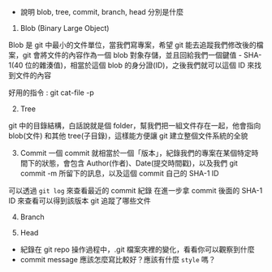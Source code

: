 - 說明 blob, tree, commit, branch, head 分別是什麼

1. Blob (Binary Large Object)

Blob 是 git 中最小的文件單位，當我們寫專案，希望 git 能去追蹤我們修改後的檔案，git 會將文件的內容作為一個 blob 對象存儲，並且回給我們一個鍵值 - SHA-1(40 位的雜湊值)，相當於這個 blob 的身分證(ID)，之後我們就可以這個 ID 來找到文件的內容

好用的指令 : git cat-file -p <SHA-1 value>

2. Tree

git 中的目錄結構，白話說就是個 folder，幫我們把一組文件存在一起，他會指向 blob(文件) 和其他 tree(子目錄)，這樣能方便讓 git 建立整個文件系統的全貌

3. Commit
   一個 commit 就相當於一個「版本」，紀錄我們的專案在某個特定時間下的狀態，會包含 Author(作者)、Date(提交時間戳)，以及我們 git commit -m 所留下的訊息，以及這個 commit 自己的 SHA-1 ID

可以透過 `git log` 來查看最近的 commit 紀錄
在進一步拿 commit 後面的 SHA-1 ID 來查看可以得到該版本 git 追蹤了哪些文件

4. Branch

5. Head

- 紀錄在 git repo 操作過程中，.git 檔案夾裡的變化，看看你可以觀察到什麼
- commit message 應該怎麼寫比較好？應該有什麼 `style` 嗎？
